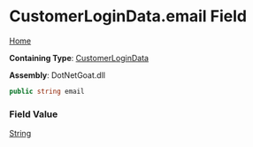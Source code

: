 # CustomerLoginData\.email Field

[Home](../../../../../README.md)

**Containing Type**: [CustomerLoginData](../README.md)

**Assembly**: DotNetGoat\.dll

```csharp
public string email
```

### Field Value

[String](https://docs.microsoft.com/en-us/dotnet/api/system.string)

